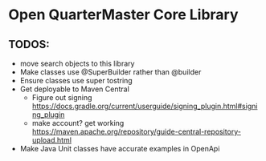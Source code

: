 # Open QuarterMaster Core Library

## TODOS:

- move search objects to this library
- Make classes use @SuperBuilder rather than @builder
- Ensure classes use super tostring
- Get deployable to Maven Central
  - Figure out signing https://docs.gradle.org/current/userguide/signing_plugin.html#signing_plugin
  - make account? get working https://maven.apache.org/repository/guide-central-repository-upload.html
- Make Java Unit classes have accurate examples in OpenApi
